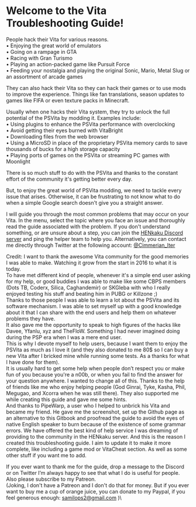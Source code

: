 # Welcome to the Vita Troubleshooting Guide!

People hack their Vita for various reasons.  
•	Enjoying the great world of emulators  
•	Going on a rampage in GTA  
•	Racing with Gran Turismo  
•	Playing an action-packed game like Pursuit Force  
•	Feeding your nostalgia and playing the original Sonic, Mario, Metal Slug or an assortment of arcade games

They can also hack their Vita so they can hack their games or to use mods to improve the experience. Things like fan translations, season updates to games like FIFA or even texture packs in Minecraft.

Usually when one hacks their Vita system, they try to unlock the full potential of the PSVita by modding it. Examples include:  
•	Using plugins to enhance the PSVita performance with overclocking  
•	Avoid getting their eyes burned with VitaBright  
•	Downloading files from the web browser  
•	Using a MicroSD in place of the proprietary PSVita memory cards to save thousands of bucks for a high storage capacity  
•	Playing ports of games on the PSVita or streaming PC games with Moonlight  

There is so much stuff to do with the PSVita and thanks to the constant effort of the community it's getting better every day.

But, to enjoy the great world of PSVita modding, we need to tackle every issue that arises. Otherwise, it can be frustrating to not know what to do when a simple Google search doesn't give you a straight answer.

I will guide you through the most common problems that may occur on your Vita. In the menu, select the topic where you face an issue and thoroughly read the guide associated with the problem. If you don't understand something, or are unsure about a step, you can join the [HENkaku Discord server](https://discord.gg/m7MwpKA) and ping the helper team to help you. Alternatively, you can contact me directly through Twitter at the following account: [@Cimmerian\_Iter](https://twitter.com/cimmerian_iter)

Credit: I want to thank the awesome Vita community for the good memories I was able to make. Watching it grow from the start in 2016 to what it is today.  
To have met different kind of people, whenever it's a simple end user asking for my help, or good buddies I was able to make like some CBPS members \(Dots TB, Coderx, Silica, Caghandemir\) or SKGleba with who I really enjoyed testing his stuff and beating him in PUBG or Killzone ;\)  
Thanks to those people I was able to learn a lot about the PSVita and its software mechanism. I was able to set myself up with a good knowledge about it that I can share with the end users and help them on whatever problems they have.  
It also gave me the opportunity to speak to high figures of the hacks like Davee, Yfanlu, xyz and TheFloW. Something I had never imagined doing during the PSP era when I was a mere end user.  
This is why I devote myself to help users, because I want them to enjoy the PSVita as much as I love it \(and they also donated to me 80$ so I can buy a new Vita after I bricked mine while running some tests. As a thanks for what I have done for them\).  
It is usually hard to get some help when people don’t respect you or make fun of you because you're a n00b, or when you fail to find the answer for your question anywhere. I wanted to change all of this. Thanks to the help of friends like me who enjoy helping people \(God Ginrai, Tyke, Kasha, Phil, Megugao, and Xcorra when he was still there\). They also supported me while creating this guide and gave me some hints.  
And thanks to PipeWarp, a user who I helped to unbrick his Vita and became my friend. He gave me the screenshot, set up the Github page as an alternative to this Gitbook and proofread the guide to avoid the eyes of native English speaker to burn because of the existence of some grammar errors. We have offered the best kind of help service I was dreaming of providing to the community in the HENkaku server. And this is the reason I created this troubleshooting guide. I aim to update it to make it more complete, like including a game mod or VitaCheat section. As well as some other stuff if you want me to add.

If you ever want to thank me for the guide, drop a message to the Discord or on Twitter I’m always happy to see that what I do is useful for people. Also please subscribe to my Patreon.  
\(Joking, I don't have a Patreon and I don't do that for money. But if you ever want to buy me a cup of orange juice, you can donate to my Paypal, if you feel generous enough: [samilops2@gmail.com](https://github.com/Cimmerian-Iter/Vita-troubleshooting-guide/tree/a9deb0165e1e6a8bc67264efad86e473b71be5d1/paypal.com) \)\

